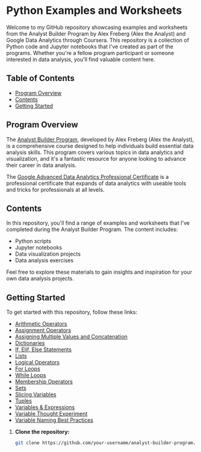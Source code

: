# Python Examples and Worksheets

Welcome to my GitHub repository showcasing examples and worksheets from the Analyst Builder Program by Alex Freberg (Alex the Analyst) and Google Data Analytics through Coursera. This repository is a collection of Python code and Jupyter notebooks that I've created as part of the programs. Whether you're a fellow program participant or someone interested in data analysis, you'll find valuable content here.

## Table of Contents

- [Program Overview](#program-overview)
- [Contents](#contents)
- [Getting Started](#getting-started)

## Program Overview

The [Analyst Builder Program](https://www.analystbuilder.com/), developed by Alex Freberg (Alex the Analyst), is a comprehensive course designed to help individuals build essential data analysis skills. This program covers various topics in data analytics and visualization, and it's a fantastic resource for anyone looking to advance their career in data analysis.

The [Google Advanced Data Analytics Professional Certificate](https://www.coursera.org/programs/act-now-education-on-demand-training-program-b4wxq/professional-certificates/google-advanced-data-analytics) is a professional certificate that expands of data analytics with useable tools and tricks for professionals at all levels. 

## Contents

In this repository, you'll find a range of examples and worksheets that I've completed during the Analyst Builder Program. The content includes:

- Python scripts
- Jupyter notebooks
- Data visualization projects
- Data analysis exercises

Feel free to explore these materials to gain insights and inspiration for your own data analysis projects.

## Getting Started

To get started with this repository, follow these links:

- [Arithmetic Operators](https://github.com/hullchar/AnalystBuilderWorksheets/blob/main/Analyst%20Builder%20-%20Arithmetic%20Operators.ipynb)
- [Assignment Operators](https://github.com/hullchar/AnalystBuilderWorksheets/blob/main/Analyst%20Builder%20-%20Assignment%20Operators.ipynb)
- [Assigning Multiple Values and Concatenation](https://github.com/hullchar/AnalystBuilderWorksheets/blob/main/Analyst%20Builder%20-%20Assigning%20Mutliple%20Values%20and%20Concatenation%20.md)
- [Dictionaries](https://github.com/hullchar/AnalystBuilderWorksheets/blob/main/Analyst%20Builder%20-%20Dictionaries.md)
- [If, Elif, Else Statements](https://github.com/hullchar/AnalystBuilderWorksheets/blob/main/Use%20if%2C%20elif%2C%20else%20statements%20to%20make%20decisions.ipynb)
- [Lists](https://github.com/hullchar/AnalystBuilderWorksheets/blob/main/Lists.md)
- [Logical Operators](https://github.com/hullchar/AnalystBuilderWorksheets/blob/main/Analyst%20Builder%20-%20Logical%20Operators.ipynb)
- [For Loops](https://github.com/hullchar/AnalystBuilderWorksheets/blob/main/For%20Loops.ipynb)
- [While Loops](https://github.com/hullchar/AnalystBuilderWorksheets/blob/main/Introduction%20to%20While%20Loops.ipynb)
- [Membership Operators](https://github.com/hullchar/AnalystBuilderWorksheets/blob/main/Analyst%20Builder%20-%20Membership%20Operators.ipynb)
- [Sets](https://github.com/hullchar/AnalystBuilderWorksheets/blob/main/Analyst%20Builder%20-%20Sets.md)
- [Slicing Variables](https://github.com/hullchar/AnalystBuilderWorksheets/blob/main/Analyst%20Builder%20-%20Slicing%20Variables.md)
- [Tuples](https://github.com/hullchar/AnalystBuilderWorksheets/blob/main/Analyst%20Builder%20-%20Tuples.md)
- [Variables & Expressions](https://github.com/hullchar/AnalystBuilderWorksheets/blob/main/Analyst%20Builder%20-%20Variables%20%26%20Expressions%20.md)
- [Variable Thought Experiment](https://github.com/hullchar/AnalystBuilderWorksheets/blob/main/Analyst%20Builder%20-%20Variable%20Thought%20Experiment.md)
- [Variable Naming Best Practices](https://github.com/hullchar/AnalystBuilderWorksheets/blob/main/Analyst%20Builder%20-%20Variable%20Naming%20Best%20Practices.md)


1. **Clone the repository:**

   ```bash
   git clone https://github.com/your-username/analyst-builder-program.git
